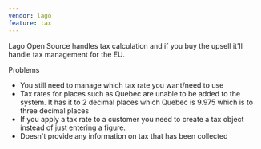 ```yaml
---
vendor: lago
feature: tax
---
```


Lago Open Source handles tax calculation and if you buy the upsell it'll handle tax management for the EU.

Problems

* You still need to manage which tax rate you want/need to use
* Tax rates for places such as Quebec are unable to be added to the system. It has it to 2 decimal places which Quebec is 9.975 which is to three decimal places
* If you apply a tax rate to a customer you need to create a tax object instead of just entering a figure.
* Doesn't provide any information on tax that has been collected
